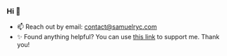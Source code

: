 ### Hi 👋
- 📫  Reach out by email: contact@samuelryc.com
- ✨  Found anything helpful? You can use [this link](https://www.buymeacoffee.com/samuelryc) to support me. Thank you!

<!--
**samuelryc/samuelryc** is a ✨ _special_ ✨ repository because its `README.md` (this file) appears on your GitHub profile.

Here are some ideas to get you started:

- 🔭 I’m currently working on ...
- 🌱 I’m currently learning ...
- 👯 I’m looking to collaborate on ...
- 🤔 I’m looking for help with ...
- 💬 Ask me about ...
- 📫 How to reach me: ...
- 😄 Pronouns: ...
- ⚡ Fun fact: ...
-->
